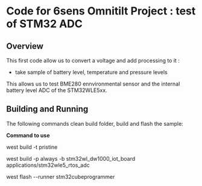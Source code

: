 # Code for 6sens Omnitilt Project : test of STM32 ADC

## Overview
This first code allow us to convert a voltage and add processing to it :

 - take sample of battery level, temperature and pressure levels

This allows us to test BME280 ennvironmental sensor and the internal battery level ADC of the STM32WLE5xx.

## Building and Running

The following commands clean build folder, build and flash the sample:

**Command to use**

west build -t pristine

west build -p always -b stm32wl_dw1000_iot_board applications/stm32wle5_rtos_adc

west flash --runner stm32cubeprogrammer